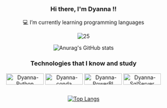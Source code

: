 <div align="center">

### Hi there, I'm Dyanna !!

<div align="center">
💻 I’m currently learning programming languages



![25](https://user-images.githubusercontent.com/90336853/145310312-13dbf2b6-1cfa-4847-ae22-b90a10b812be.gif)


![Anurag's GitHub stats](https://github-readme-stats.vercel.app/api?username=dyannacs&show_icons=true&theme=onedark)
    
    
### Technologies that I know and study  
 <img align="center" alt="Dyanna-Python" height="30" width="100" src="https://img.shields.io/badge/Python-3776AB?style=for-the-badge&logo=python&logoColor=white">
 <img align="center" alt="Dyanna-conda" height="30" width="100" src="https://img.shields.io/badge/conda-342B029.svg?&style=for-the-badge&logo=anaconda&logoColor=white">
 <img align="center" alt="Dyanna-PowerBI" height="30" width="100" src="https://img.shields.io/badge/PowerBI-F2C811?style=for-the-badge&logo=Power%20BI&logoColor=white">
 <img align="center" alt="Dyanna-SqlServer" height="30" width="100" src="https://img.shields.io/badge/Microsoft_SQL_Server-CC2927?style=for-the-badge&logo=microsoft-sql-server&logoColor=white"> 
 
 
  ##
 
[![Top Langs](https://github-readme-stats.vercel.app/api/top-langs/?username=dyannacs&show_icons=true&theme=onedark&layout=compact)](https://github.com/anuraghazra/github-readme-stats)


 

